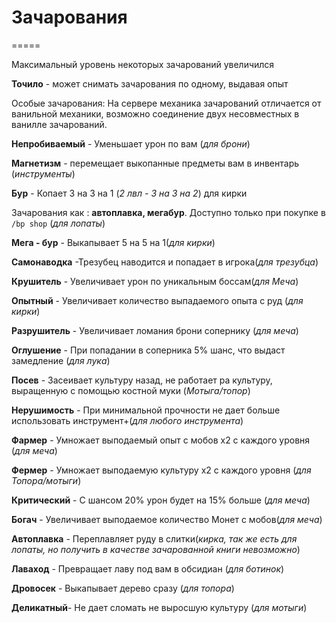 # Зачарования
=====
 
Максимальный уровень некоторых зачарований увеличился

**Точило** - может снимать зачарования по одному, выдавая опыт

Особые зачарования:
На сервере механика зачарований отличается от ванильной механики, возможно соединение двух несовместных в ванилле зачарований.

**Непробиваемый**	- Уменьшает урон по вам	(*для брони*)

**Магнетизм**	- перемещает выкопанные предметы вам	в инвентарь (*инструменты*)								

**Бур**	- Копает 3 на 3 на 1 (*2 лвл - 3 на 3 на 2*) для кирки

Зачарования как : **автоплавка, мегабур**. Доступно только при покупке в `/bp shop` (*для лопаты*)

**Мега - бур** 	- Выкапывает 5 на 5 на 1(*для кирки*)

**Самонаводка**	-Трезубец наводится и попадает в игрока(*для трезубца*)

**Крушитель** - 	Увеличивает урон по уникальным боссам(*для Меча*)				

**Опытный** -	Увеличивает количество выпадаемого опыта	 с руд (*для кирки*)						

**Разрушитель**	- Увеличивает ломания брони сопернику	(*для меча*)								

**Оглушение** - 	При попадании в соперника 5% шанс, что выдаст замедление	(*для лука*)								

**Посев** - 	Засеивает культуру назад, не работает ра культуру, выращенную с помощью костной муки (*Мотыга/топор*)							

**Нерушимость** -	При минимальной прочности не дает больше использовать инструмент+(*для любого инструмента*)			

**Фармер**	- Умножает выподаемый опыт с мобов х2 с каждого уровня	(*для меча*)

**Фермер** -	Умножает выподаемую культуру х2 с каждого уровня	(*для Топора/мотыги*)					

**Критический** - 	С шансом 20% урон будет на 15% больше	(*для меча*)

**Богач** - 	Увеличивает выподаемое количество Монет с мобов(*для меча*)								

**Автоплавка** -	Переплавляет руду	в слитки(*кирка, так же есть для лопаты, но получить в качестве зачарованной книги невозможно*)							

**Лаваход** -	Превращает лаву под вам в обсидиан	(*для ботинок*)							

**Дровосек** - 	Выкапывает дерево сразу	(*для топора*)

**Деликатный**- 	Не дает сломать не выросшую культуру (*для мотыги*)

